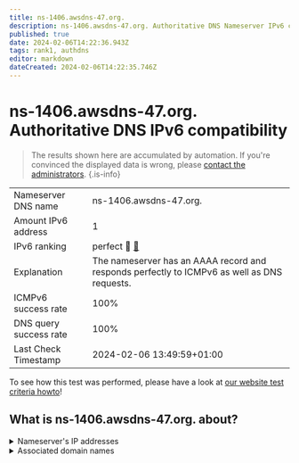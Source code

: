 ```yaml
---
title: ns-1406.awsdns-47.org.
description: ns-1406.awsdns-47.org. Authoritative DNS Nameserver IPv6 compatibility
published: true
date: 2024-02-06T14:22:36.943Z
tags: rank1, authdns
editor: markdown
dateCreated: 2024-02-06T14:22:35.746Z
---
```


# ns-1406.awsdns-47.org. Authoritative DNS IPv6 compatibility

> The results shown here are accumulated by automation. If you're convinced the displayed data is wrong, please [contact the administrators](/howto/chat). 
{.is-info}




|   |   |
| - | - |
| Nameserver DNS name | ns-1406.awsdns-47.org.
| Amount IPv6 address | 1
| IPv6 ranking | perfect :1st_place_medal: [🔗](/howto/ranking) |
| Explanation | The nameserver has an AAAA record and responds perfectly to ICMPv6 as well as DNS requests. |
| ICMPv6 success rate | 100%|
| DNS query success rate | 100% |
| Last Check Timestamp | 2024-02-06 13:49:59+01:00 |

To see how this test was performed, please have a look at [our website test criteria howto](/howto/testcriteria/authdns)!


## What is ns-1406.awsdns-47.org. about?




<details>
<summary>Nameserver's IP addresses</summary>

2600:9000:5305:7e00::1

</details>



<details>
<summary>Associated domain names</summary>

scrapy.org

</details>
